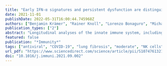 ```yaml
---
title: "Early IFN-α signatures and persistent dysfunction are distinguishing features of NK cells in severe COVID-19"
date: 2021-11-01
publishDate: 2022-05-31T16:00:44.745968Z
authors: ["Benjamin Krämer", "Rainer Knoll", "Lorenzo Bonaguro", "Michael ToVinh", "Jan Raabe", "Rosario Astaburuaga-García", "Jonas Schulte-Schrepping", "Kim Melanie Kaiser", "Gereon J. Rieke", "Jenny Bischoff", "Malte B. Monin", "Christoph Hoffmeister", "Stefan Schlabe", "Elena De Domenico", "Nico Reusch", "Kristian Händler", "Gary Reynolds", "Nils Blüthgen", "Gudrun Hack", "Claudia Finnemann", "Hans D. Nischalke", "Christian P. Strassburg", "Emily Stephenson", "Yapeng Su", "Louis Gardner", "Dan Yuan", "Daniel Chen", "Jason Goldman", "Philipp Rosenstiel", "Susanne V. Schmidt", "Eicke Latz", "Kevin Hrusovsky", "Andrew J. Ball", "Joe M. Johnson", "Paul-Albert Koenig", "Florian I. Schmidt", "Muzlifah Haniffa", "James R. Heath", "Beate M. Kümmerer", "Verena Keitel", "Björn Jensen", "Paula Stubbemann", "Florian Kurth", "Leif E. Sander", "Birgit Sawitzki", "Janine Altmüller", "Angel Angelov", "Anna C. Aschenbrenner", "Robert Bals", "Alexander Bartholomäus", "Anke Becker", "Matthias Becker", "Daniela Bezdan", "Michael Bitzer", "Conny Blumert", "Ezio Bonifacio", "Peer Bork", "Bunk Boyke", "Helmut Blum", "Nicolas Casadei", "Thomas Clavel", "Maria Colome-Tatche", "Markus Cornberg", "Inti Alberto De La Rosa Velázquez", "Andreas Diefenbach", "Alexander Dilthey", "Nicole Fischer", "Konrad Förstner", "Sören Franzenburg", "Julia-Stefanie Frick", "Gisela Gabernet", "Julien Gagneur", "Tina Ganzenmueller", "Marie Gauder", "Janina Geißert", "Alexander Goesmann", "Siri Göpel", "Adam Grundhoff", "Hajo Grundmann", "Torsten Hain", "Frank Hanses", "Ute Hehr", "André Heimbach", "Marius Hoeper", "Friedemann Horn", "Daniel Hübschmann", "Michael Hummel", "Thomas Iftner", "Angelika Iftner", "Thomas Illig", "Stefan Janssen", "Jörn Kalinowski", "René Kallies", "Birte Kehr", "Andreas Keller", "Oliver T. Keppler", "Sarah Kim-Hellmuth", "Christoph Klein", "Michael Knop", "Oliver Kohlbacher", "Karl Köhrer", "Jan Korbel", "Peter G. Kremsner", "Denise Kühnert", "Ingo Kurth", "Markus Landthaler", "Yang Li", "Kerstin U. Ludwig", "Oliwia Makarewicz", "Federico Marini", "Manja Marz", "Alice C. McHardy", "Christian Mertes", "Maximilian Münchhoff", "Sven Nahnsen", "Markus Nöthen", "Francine Ntoumi", "Peter Nürnberg", "Stephan Ossowski", "Jörg Overmann", "Silke Peter", "Klaus Pfeffer", "Isabell Pink", "Anna R. Poetsch", "Ulrike Protzer", "Alfred Pühler", "Nikolaus Rajewsky", "Markus Ralser", "Kristin Reiche", "Olaf Rieß", "Stephan Ripke", "Ulisses Nunes da Rocha", "Philip Rosenstiel", "Antoine-Emmanuel Saliba", "Leif Erik Sander", "Birgit Sawitzki", "Simone Scheithauer", "Philipp Schiffer", "Jonathan Schmid-Burgk", "Wulf Schneider", "Eva-Christina Schulte", "Joachim L. Schultze", "Alexander Sczyrba", "Mariam L. Sharaf", "Yogesh Singh", "Michael Sonnabend", "Oliver Stegle", "Jens Stoye", "Fabian Theis", "Thomas Ulas", "Janne Vehreschild", "Thirumalaisamy P. Velavan", "Jörg Vogel", "Sonja Volland", "Max von Kleist", "Andreas Walker", "Jörn Walter", "Dagmar Wieczorek", "Sylke Winkler", "John Ziebuhr", "Anna C. Aschenbrenner", "Joachim L. Schultze", "Jacob Nattermann"]
publication_types: ["2"]
abstract: "Longitudinal analyses of the innate immune system, including the earliest time points, are essential to understand the immunopathogenesis and clinical course of coronavirus disease (COVID-19). Here, we performed a detailed characterization of natural killer (NK) cells in 205 patients (403 samples; days 2 to 41 after symptom onset) from four independent cohorts using single-cell transcriptomics and proteomics together with functional studies. We found elevated interferon (IFN)-α plasma levels in early severe COVD-19 alongside increased NK cell expression of IFN-stimulated genes (ISGs) and genes involved in IFN-α signaling, while upregulation of tumor necrosis factor (TNF)-induced genes was observed in moderate diseases. NK cells exert anti-SARS-CoV-2 (severe acute respiratory syndrome coronavirus 2) activity but are functionally impaired in severe COVID-19. Further, NK cell dysfunction may be relevant for the development of fibrotic lung disease in severe COVID-19, as NK cells exhibited impaired anti-fibrotic activity. Our study indicates preferential IFN-α and TNF responses in severe and moderate COVID-19, respectively, and associates a prolonged IFN-α-induced NK cell response with poorer disease outcome."
featured: false
publication: "*Immunity*"
tags: ["antiviral", "COVID-19", "lung fibrosis", "moderate", "NK cells", "proteomics", "scRNA-seq", "severe", "TNF", "type 1 IFN"]
url_pdf: "https://www.sciencedirect.com/science/article/pii/S1074761321003654"
doi: "10.1016/j.immuni.2021.09.002"
---
```


